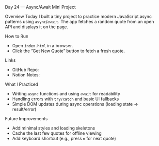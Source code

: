 Day 24 — Async/Await Mini Project

Overview
Today I built a tiny project to practice modern JavaScript async patterns using `async`/`await`. The app fetches a random quote from an open API and displays it on the page.

How to Run
- Open `index.html` in a browser.
- Click the “Get New Quote” button to fetch a fresh quote.

Links
- GitHub Repo: <add-your-github-link-here>
- Notion Notes: <add-your-notion-link-here>

What I Practiced
- Writing `async` functions and using `await` for readability
- Handling errors with `try/catch` and basic UI fallbacks
- Simple DOM updates during async operations (loading state → result/error)

Future Improvements
- Add minimal styles and loading skeletons
- Cache the last few quotes for offline viewing
- Add keyboard shortcut (e.g., press `n` for next quote)